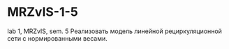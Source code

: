 # MRZvIS-1-5
lab 1, MRZvIS, sem. 5
Реализовать модель линейной рециркуляционной сети с нормированными весами.
